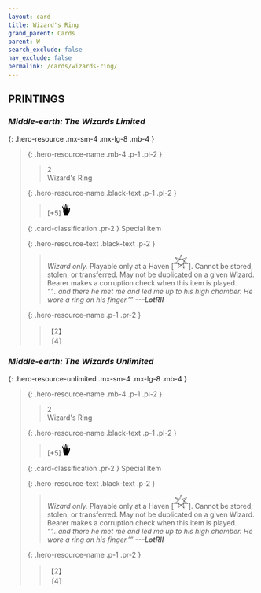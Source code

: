 ```yaml
---
layout: card
title: Wizard's Ring
grand_parent: Cards
parent: W
search_exclude: false
nav_exclude: false
permalink: /cards/wizards-ring/
---
```


## PRINTINGS


### _Middle-earth: The Wizards Limited_

{: .hero-resource .mx-sm-4 .mx-lg-8 .mb-4 }
> {: .hero-resource-name .mb-4 .p-1 .pl-2 }
> > <div class="card-mp">2</div>
> > <div class="card-name">Wizard's Ring</div>
>
> {: .hero-resource-name .black-text .p-1 .pl-2 }
> > [+5]![](/assets/images/di.svg)
>
> {: .card-classification .pr-2 }
> Special Item
>
> {: .hero-resource-text .black-text .p-2 }
> > _Wizard only._ Playable only at a Haven \[![](/assets/images/free-haven.svg)]. Cannot be stored, stolen, or transferred. May not be duplicated on a given Wizard. Bearer makes a corruption check when this item is played. <br>_“‘...and there he met me and led me up to his high chamber. He wore a ring on his finger.’”_ ***---&#65279;LotRII*** 
> 
> {: .hero-resource-name .p-1 .pr-2 }
> > <div class="card-shield">【2】</div>
> > <div class="card-corruption">〔4〕</div>

### _Middle-earth: The Wizards Unlimited_

{: .hero-resource-unlimited .mx-sm-4 .mx-lg-8 .mb-4 }
> {: .hero-resource-name .mb-4 .p-1 .pl-2 }
> > <div class="card-mp">2</div>
> > <div class="card-name">Wizard's Ring</div>
>
> {: .hero-resource-name .black-text .p-1 .pl-2 }
> > [+5]![](/assets/images/di.svg)
>
> {: .card-classification .pr-2 }
> Special Item
>
> {: .hero-resource-text .black-text .p-2 }
> > _Wizard only._ Playable only at a Haven \[![](/assets/images/free-haven.svg)]. Cannot be stored, stolen, or transferred. May not be duplicated on a given Wizard. Bearer makes a corruption check when this item is played. <br>_“‘...and there he met me and led me up to his high chamber. He wore a ring on his finger.’”_ ***---&#65279;LotRII*** 
> 
> {: .hero-resource-name .p-1 .pr-2 }
> > <div class="card-shield">【2】</div>
> > <div class="card-corruption">〔4〕</div>
